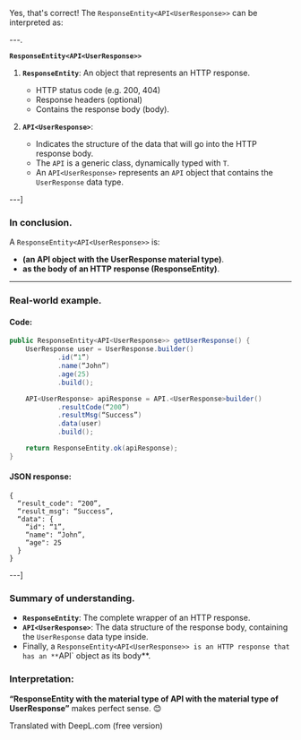 Yes, that's correct! The `ResponseEntity<API<UserResponse>>` can be interpreted as:

---.

**`ResponseEntity<API<UserResponse>>`**
1. **`ResponseEntity`**: An object that represents an HTTP response.
    - HTTP status code (e.g. 200, 404)
    - Response headers (optional)
    - Contains the response body (body).

2. **`API<UserResponse>`**:
    - Indicates the structure of the data that will go into the HTTP response body.
    - The `API` is a generic class, dynamically typed with `T`.
    - An `API<UserResponse>` represents an `API` object that contains the `UserResponse` data type.

---]

### **In conclusion**.
A `ResponseEntity<API<UserResponse>>` is:
- **(an API object with the UserResponse material type)**.
- **as the body of an HTTP response (ResponseEntity)**.

---

### **Real-world example**.
#### Code:
```java
public ResponseEntity<API<UserResponse>> getUserResponse() {
    UserResponse user = UserResponse.builder()
            .id(“1”)
            .name(“John”)
            .age(25)
            .build();

    API<UserResponse> apiResponse = API.<UserResponse>builder()
            .resultCode(“200”)
            .resultMsg(“Success”)
            .data(user)
            .build();

    return ResponseEntity.ok(apiResponse);
}
```

#### JSON response:
```json.
{
  “result_code": “200”,
  “result_msg": “Success”,
  “data": {
    “id": “1”,
    “name": “John”,
    “age": 25
  }
}
```

---]

### **Summary of understanding**.
- **`ResponseEntity`**: The complete wrapper of an HTTP response.
- **`API<UserResponse>`**: The data structure of the response body, containing the `UserResponse` data type inside.
- Finally, a `ResponseEntity<API<UserResponse>> is an HTTP response that has an **`API<UserResponse>` object as its body**.

### Interpretation:
**“ResponseEntity with the material type of API with the material type of UserResponse”** makes perfect sense. 😊

Translated with DeepL.com (free version)